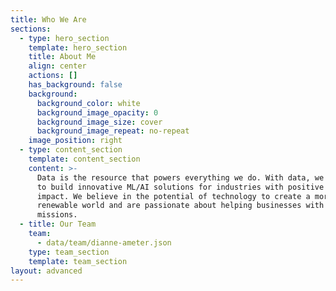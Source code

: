 ```yaml
---
title: Who We Are
sections:
  - type: hero_section
    template: hero_section
    title: About Me
    align: center
    actions: []
    has_background: false
    background:
      background_color: white
      background_image_opacity: 0
      background_image_size: cover
      background_image_repeat: no-repeat
    image_position: right
  - type: content_section
    template: content_section
    content: >-
      Data is the resource that powers everything we do. With data, we are able
      to build innovative ML/AI solutions for industries with positive social
      impact. We believe in the potential of technology to create a more
      renewable world and are passionate about helping businesses with similar
      missions.
  - title: Our Team
    team:
      - data/team/dianne-ameter.json
    type: team_section
    template: team_section
layout: advanced
---
```

